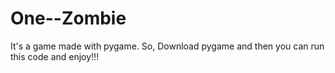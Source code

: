 # One--Zombie
It's a game made with pygame. So, Download pygame and then you can run this code and enjoy!!!
